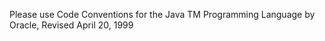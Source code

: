 Please use  Code Conventions for the Java TM Programming Language by Oracle, Revised April 20, 1999 
